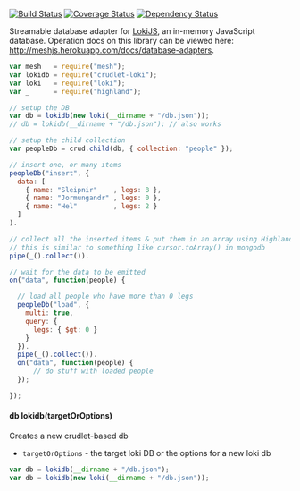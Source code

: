 

[![Build Status](https://travis-ci.org/mojo-js/mesh-loki.svg)](https://travis-ci.org/mojo-js/mesh-loki) [![Coverage Status](https://coveralls.io/repos/mojo-js/crudlet-loki/badge.svg?branch=master)](https://coveralls.io/r/mojo-js/crudlet-loki?branch=master) [![Dependency Status](https://david-dm.org/mojo-js/crudlet-loki.svg)](https://david-dm.org/mojo-js/crudlet-loki)

Streamable database adapter for [LokiJS](http://lokijs.org/#/), an in-memory JavaScript database. Operation docs on this library can be viewed here: http://meshjs.herokuapp.com/docs/database-adapters.

```javascript
var mesh   = require("mesh");
var lokidb = require("crudlet-loki");
var loki   = require("loki");
var _      = require("highland");

// setup the DB
var db = lokidb(new loki(__dirname + "/db.json"));
// db = lokidb(__dirname + "/db.json"); // also works

// setup the child collection
var peopleDb = crud.child(db, { collection: "people" });

// insert one, or many items
peopleDb("insert", {
  data: [
    { name: "Sleipnir"    , legs: 8 },
    { name: "Jormungandr" , legs: 0 },
    { name: "Hel"         , legs: 2 }
  ]
).

// collect all the inserted items & put them in an array using HighlandJS
// this is similar to something like cursor.toArray() in mongodb
pipe(_().collect()).

// wait for the data to be emitted
on("data", function(people) {

  // load all people who have more than 0 legs
  peopleDb("load", {
    multi: true,
    query: {
      legs: { $gt: 0 }
    }
  }).
  pipe(_().collect()).
  on("data", function(people) {
      // do stuff with loaded people
  });

});
```

#### db lokidb(targetOrOptions)

Creates a new crudlet-based db

- `targetOrOptions` - the target loki DB or the options for a new loki db

```javascript
var db = lokidb(__dirname + "/db.json");
var db = lokidb(new loki(__dirname + "/db.json"));
```
